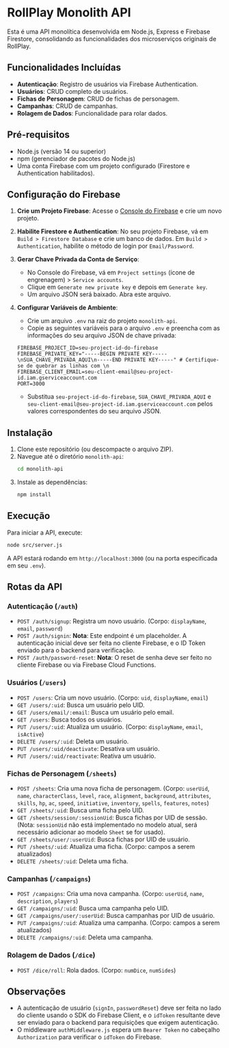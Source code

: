 # RollPlay Monolith API

Esta é uma API monolítica desenvolvida em Node.js, Express e Firebase Firestore, consolidando as funcionalidades dos microserviços originais de RollPlay.

## Funcionalidades Incluídas

- **Autenticação**: Registro de usuários via Firebase Authentication.
- **Usuários**: CRUD completo de usuários.
- **Fichas de Personagem**: CRUD de fichas de personagem.
- **Campanhas**: CRUD de campanhas.
- **Rolagem de Dados**: Funcionalidade para rolar dados.

## Pré-requisitos

- Node.js (versão 14 ou superior)
- npm (gerenciador de pacotes do Node.js)
- Uma conta Firebase com um projeto configurado (Firestore e Authentication habilitados).

## Configuração do Firebase

1.  **Crie um Projeto Firebase**: Acesse o [Console do Firebase](https://console.firebase.google.com/) e crie um novo projeto.
2.  **Habilite Firestore e Authentication**: No seu projeto Firebase, vá em `Build > Firestore Database` e crie um banco de dados. Em `Build > Authentication`, habilite o método de login por `Email/Password`.
3.  **Gerar Chave Privada da Conta de Serviço**: 
    - No Console do Firebase, vá em `Project settings` (ícone de engrenagem) > `Service accounts`.
    - Clique em `Generate new private key` e depois em `Generate key`.
    - Um arquivo JSON será baixado. Abra este arquivo.
4.  **Configurar Variáveis de Ambiente**: 
    - Crie um arquivo `.env` na raiz do projeto `monolith-api`.
    - Copie as seguintes variáveis para o arquivo `.env` e preencha com as informações do seu arquivo JSON de chave privada:

    ```dotenv
    FIREBASE_PROJECT_ID=seu-project-id-do-firebase
    FIREBASE_PRIVATE_KEY="-----BEGIN PRIVATE KEY-----\nSUA_CHAVE_PRIVADA_AQUI\n-----END PRIVATE KEY-----" # Certifique-se de quebrar as linhas com \n
    FIREBASE_CLIENT_EMAIL=seu-client-email@seu-project-id.iam.gserviceaccount.com
    PORT=3000
    ```
    - Substitua `seu-project-id-do-firebase`, `SUA_CHAVE_PRIVADA_AQUI` e `seu-client-email@seu-project-id.iam.gserviceaccount.com` pelos valores correspondentes do seu arquivo JSON.

## Instalação

1.  Clone este repositório (ou descompacte o arquivo ZIP).
2.  Navegue até o diretório `monolith-api`:
    ```bash
    cd monolith-api
    ```
3.  Instale as dependências:
    ```bash
    npm install
    ```

## Execução

Para iniciar a API, execute:

```bash
node src/server.js
```

A API estará rodando em `http://localhost:3000` (ou na porta especificada em seu `.env`).

## Rotas da API

### Autenticação (`/auth`)
- `POST /auth/signup`: Registra um novo usuário. (Corpo: `displayName`, `email`, `password`)
- `POST /auth/signin`: **Nota**: Este endpoint é um placeholder. A autenticação inicial deve ser feita no cliente Firebase, e o ID Token enviado para o backend para verificação.
- `POST /auth/password-reset`: **Nota**: O reset de senha deve ser feito no cliente Firebase ou via Firebase Cloud Functions.

### Usuários (`/users`)
- `POST /users`: Cria um novo usuário. (Corpo: `uid`, `displayName`, `email`)
- `GET /users/:uid`: Busca um usuário pelo UID.
- `GET /users/email/:email`: Busca um usuário pelo email.
- `GET /users`: Busca todos os usuários.
- `PUT /users/:uid`: Atualiza um usuário. (Corpo: `displayName`, `email`, `isActive`)
- `DELETE /users/:uid`: Deleta um usuário.
- `PUT /users/:uid/deactivate`: Desativa um usuário.
- `PUT /users/:uid/reactivate`: Reativa um usuário.

### Fichas de Personagem (`/sheets`)
- `POST /sheets`: Cria uma nova ficha de personagem. (Corpo: `userUid`, `name`, `characterClass`, `level`, `race`, `alignment`, `background`, `attributes`, `skills`, `hp`, `ac`, `speed`, `initiative`, `inventory`, `spells`, `features`, `notes`)
- `GET /sheets/:uid`: Busca uma ficha pelo UID.
- `GET /sheets/session/:sessionUid`: Busca fichas por UID de sessão. (Nota: `sessionUid` não está implementado no modelo atual, será necessário adicionar ao modelo `Sheet` se for usado).
- `GET /sheets/user/:userUid`: Busca fichas por UID de usuário.
- `PUT /sheets/:uid`: Atualiza uma ficha. (Corpo: campos a serem atualizados)
- `DELETE /sheets/:uid`: Deleta uma ficha.

### Campanhas (`/campaigns`)
- `POST /campaigns`: Cria uma nova campanha. (Corpo: `userUid`, `name`, `description`, `players`)
- `GET /campaigns/:uid`: Busca uma campanha pelo UID.
- `GET /campaigns/user/:userUid`: Busca campanhas por UID de usuário.
- `PUT /campaigns/:uid`: Atualiza uma campanha. (Corpo: campos a serem atualizados)
- `DELETE /campaigns/:uid`: Deleta uma campanha.

### Rolagem de Dados (`/dice`)
- `POST /dice/roll`: Rola dados. (Corpo: `numDice`, `numSides`)

## Observações

- A autenticação de usuário (`signIn`, `passwordReset`) deve ser feita no lado do cliente usando o SDK do Firebase Client, e o `idToken` resultante deve ser enviado para o backend para requisições que exigem autenticação.
- O middleware `authMiddleware.js` espera um `Bearer Token` no cabeçalho `Authorization` para verificar o `idToken` do Firebase.


